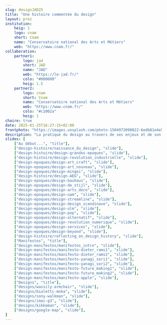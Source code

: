 ```yaml
---
slug: designJAD25
title: "Une histoire commentée du design"
layout: prez
institution:
    heig: 1
    logo: cnam
    short: Cnam
    name: "Conservatoire national des Arts et Métiers"
    web: "https://www.cnam.fr/"
collaboration:
    partner1:
        logo: jad
        short: JAD
        name: "JAD"
        web: "https://le-jad.fr/"
        colo: "#000000"
        heig: 1.5
    partner2:
        logo: cnam
        short: Cnam
        name: "Conservatoire national des Arts et Métiers"
        web: "https://www.cnam.fr/"
        colo: "#c1002a"
        heig: 1
chaire: true
date: 2025-01-25T16:27:15+02:00
frontphoto: "https://images.unsplash.com/photo-1504972090022-6edb81e4e534?q=80&w=600"
description: "La pratique du design au travers de ses enjeux et de son histoire."
slides: [
    ["Au début...", "title"],
    ["design-histoire/naissance_du_design", "slide"],
    ["design-histoire/design-grandes-epoques", "slide"],
    ["design-histoire/design-revolution_industrielle", "slide"],
    ["design-epoques/design-art_craft", "slide"],
    ["design-epoques/design-art_nouveau", "slide"],
    ["design-epoques/design-mingei", "slide"],
    ["design-histoire/design-AEG", "slide"],
    ["design-epoques/design-bauhaus", "slide"],
    ["design-epoques/design-de_stijl", "slide"],
    ["design-epoques/design-arts_deco", "slide"],
    ["design-epoques/design-uam", "slide"],
    ["design-epoques/design-streamline", "slide"],
    ["design-epoques/design-design_scandinave", "slide"],
    ["design-epoques/design-ulm", "slide"],
    ["design-epoques/design-pop", "slide"],
    ["design-epoques/design-alternatif", "slide"],
    ["design-epoques/design-revolution_numerique", "slide"],
    ["design-epoques/design-services", "slide"],
    ["design-epoques/design-beyond", "slide"],
    ["design-histoire/reflecting_on_design_history", "slide"],
    ["Manifestos", "title"],
    ["design-manifestos/manifestos_intro", "slide"],
    ["design-manifestos/manifesto-dieter_rams1", "slide"],
    ["design-manifestos/manifesto-dieter_rams2", "slide"],
    ["design-manifestos/manifesto-yanagi_sori1", "slide"],
    ["design-manifestos/manifesto-yanagi_sori2", "slide"],
    ["design-manifestos/manifesto-future_making1", "slide"],
    ["design-manifestos/manifesto-future_making2", "slide"],
    ["design-manifestos/manifesto-apple", "slide"],
    ["Designs", "title"],
    ["designs/wassily-armchair", "slide"],
    ["designs/bialetti-moka", "slide"],
    ["designs/sony-walkman", "slide"],
    ["designs/imac-g3", "slide"],
    ["designs/kikkoman", "slide"],
    ["designs/google-map", "slide"],
]
---
```

